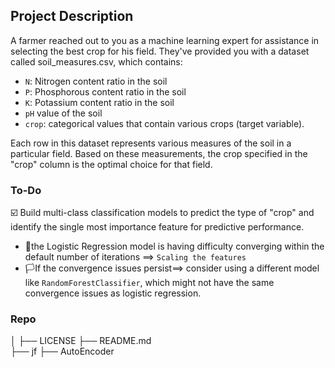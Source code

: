 ## Project Description 
A farmer reached out to you as a machine learning expert for assistance in selecting the best crop for his field. They've provided you with a dataset called soil_measures.csv, which contains:

- `N`: Nitrogen content ratio in the soil
- `P`: Phosphorous content ratio in the soil
- `K`: Potassium content ratio in the soil
- `pH` value of the soil
- `crop`: categorical values that contain various crops (target variable).

Each row in this dataset represents various measures of the soil in a particular field. Based on these measurements, the crop specified in the "crop" column is the optimal choice for that field.

### To-Do
☑️ Build multi-class classification models to predict the type of "crop" and identify the single most importance feature for predictive performance.
- 🏴the Logistic Regression model is having difficulty converging within the default number of iterations ==> `Scaling the features`
- 🏳️If the convergence issues persist==> consider using a different model like `RandomForestClassifier`, which might not have the same convergence issues as logistic regression.

### Repo
│
├── LICENSE
├── README.md         
├── jf
    ├── AutoEncoder
